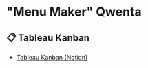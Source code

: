 # "Menu Maker" Qwenta

## 📋 Tableau Kanban

- [Tableau Kanban (Notion)](https://www.notion.so/12ec304977c18021a382dbb7afe168e3v=12ec304977c1815cb5df000cc775d9cf&pvs=4)
